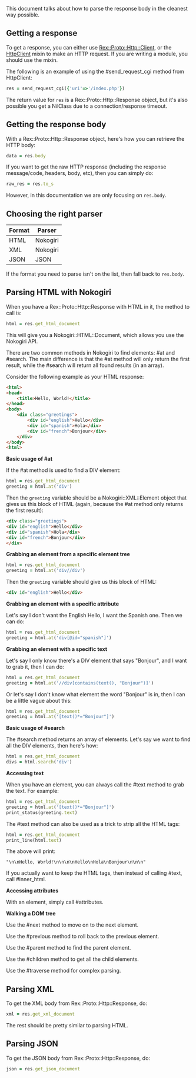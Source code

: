 This document talks about how to parse the response body in the cleanest way possible.

## Getting a response

To get a response, you can either use [Rex::Proto::Http::Client](https://github.com/rapid7/metasploit-framework/wiki/How-to-send-an-HTTP-request-using-Rex%3A%3AProto%3A%3AHttp%3A%3AClient), or the [HttpClient](https://github.com/rapid7/metasploit-framework/wiki/How-to-Send-an-HTTP-Request-Using-HTTPClient) mixin to make an HTTP request. If you are writing a module, you should use the mixin.

The following is an example of using the #send_request_cgi method from HttpClient:

```ruby
res = send_request_cgi({'uri'=>'/index.php'})
```

The return value for ```res``` is a Rex::Proto::Http::Response object, but it's also possible you get a NilClass due to a connection/response timeout.

## Getting the response body

With a Rex::Proto::Http::Response object, here's how you can retrieve the HTTP body:

```ruby
data = res.body
```

If you want to get the raw HTTP response (including the response message/code, headers, body, etc), then you can simply do:

```ruby
raw_res = res.to_s
```

However, in this documentation we are only focusing on ```res.body```.

## Choosing the right parser

Format | Parser
------ | ------
HTML   | Nokogiri
XML    | Nokogiri
JSON   | JSON

If the format you need to parse isn't on the list, then fall back to ```res.body```.

## Parsing HTML with Nokogiri

When you have a Rex::Proto::Http::Response with HTML in it, the method to call is:

```ruby
html = res.get_html_document
```

This will give you a Nokogiri::HTML::Document, which allows you use the Nokogiri API.

There are two common methods in Nokogiri to find elements: #at and #search. The main difference is that the #at method will only return the first result, while the #search will return all found results (in an array).

Consider the following example as your HTML response:

```html
<html>
<head>
	<title>Hello, World!</title>
</head>
<body>
	<div class="greetings">
		<div id="english">Hello</div>
		<div id="spanish">Hola</div>
		<div id="french">Bonjour</div>
	</div>
</body>
<html>
```

**Basic usage of #at**

If the #at method is used to find a DIV element:

```ruby
html = res.get_html_document
greeting = html.at('div')
```

Then the ```greeting``` variable should be a Nokogiri::XML::Element object that gives us this block of HTML (again, because the #at method only returns the first result):

```html
<div class="greetings">
<div id="english">Hello</div>
<div id="spanish">Hola</div>
<div id="french">Bonjour</div>
</div>
```

**Grabbing an element from a specific element tree**

```ruby
html = res.get_html_document
greeting = html.at('div//div')
```

Then the ```greeting``` variable should give us this block of HTML:

```html
<div id="english">Hello</div>
```

**Grabbing an element with a specific attribute**

Let's say I don't want the English Hello, I want the Spanish one. Then we can do:

```ruby
html = res.get_html_document
greeting = html.at('div[@id="spanish"]')
```

**Grabbing an element with a specific text**

Let's say I only know there's a DIV element that says "Bonjour", and I want to grab it, then I can do:

```ruby
html = res.get_html_document
greeting = html.at('//div[contains(text(), "Bonjour")]')
```

Or let's say I don't know what element the word "Bonjour" is in, then I can be a little vague about this:

```ruby
html = res.get_html_document
greeting = html.at('[text()*="Bonjour"]')
```

**Basic usage of #search**

The #search method returns an array of elements. Let's say we want to find all the DIV elements, then here's how:

```ruby
html = res.get_html_document
divs = html.search('div')
```

**Accessing text**

When you have an element, you can always call the #text method to grab the text. For example:

```ruby
html = res.get_html_document
greeting = html.at('[text()*="Bonjour"]')
print_status(greeting.text)
```

The #text method can also be used as a trick to strip all the HTML tags:

```ruby
html = res.get_html_document
print_line(html.text)
```

The above will print:

```
"\n\nHello, World!\n\n\n\nHello\nHola\nBonjour\n\n\n" 
```

If you actually want to keep the HTML tags, then instead of calling #text, call #inner_html.

**Accessing attributes**

With an element, simply call #attributes.

**Walking a DOM tree**

Use the #next method to move on to the next element.

Use the #previous method to roll back to the previous element.

Use the #parent method to find the parent element.

Use the #children method to get all the child elements.

Use the #traverse method for complex parsing.

## Parsing XML

To get the XML body from Rex::Proto::Http::Response, do:

```ruby
xml = res.get_xml_document
```

The rest should be pretty similar to parsing HTML.

## Parsing JSON

To get the JSON body from Rex::Proto::Http::Response, do:

```ruby
json = res.get_json_document
```